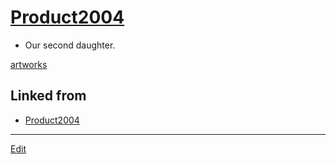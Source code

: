 # [Product2004](Product2004.md)


* Our second daughter.



[artworks](artworks.md) 


## Linked from

* [Product2004](Product2004.md)


----
[Edit](https://github.com/vitroid/vitroid.github.io/edit/master/MD/Product2004.md)
